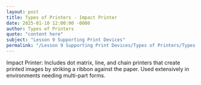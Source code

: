 ```yaml
---
layout: post
title: Types of Printers - Impact Printer
date: 2025-01-10 12:00:00 -0000
author: Types of Printers
quote: "content here"
subject: "Lesson 9 Supporting Print Devices"
permalink: "/Lesson 9 Supporting Print Devices/Types of Printers/Types of Printers - Impact Printer"
---
```


Impact Printer: Includes dot matrix, line, and chain printers that create printed images by striking a ribbon against the paper. Used extensively in environments needing multi-part forms.
